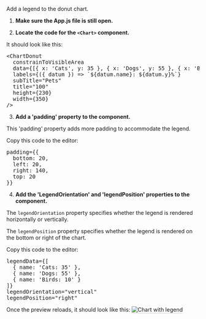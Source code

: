Add a legend to the donut chart.

1) <strong>Make sure the App.js file is still open.</strong>

2) <strong>Locate the code for the `<Chart>` component.</strong>

It should look like this:

<pre class="file">
&lt;ChartDonut
  constrainToVisibleArea
  data={[{ x: &#39;Cats&#39;, y: 35 }, { x: &#39;Dogs&#39;, y: 55 }, { x: &#39;Birds&#39;, y: 10 }]}
  labels={({ datum }) =&gt; `${datum.name}: ${datum.y}%`}
  subTitle=&quot;Pets&quot;
  title=&quot;100&quot;
  height={230}
  width={350}
/&gt;
</pre>

3) <strong>Add a 'padding' property to the component.</strong>

This 'padding' property adds more padding to accommodate the legend.

Copy this code to the editor:

<pre class="file" data-target="clipboard">
padding={{
  bottom: 20,
  left: 20,
  right: 140,
  top: 20
}}
</pre>


4) <strong>Add the 'LegendOrientation' and 'legendPosition' properties to the component.</strong>

The `legendOrientation` property specifies whether the legend is rendered horizontally or vertically.

The `legendPosition` property specifies whether the legend is rendered on the bottom or right of the chart.

Copy this code to the editor:

<pre class="file" data-target="clipboard">
legendData={[
  { name: &#39;Cats: 35&#39; }, 
  { name: &#39;Dogs: 55&#39; }, 
  { name: &#39;Birds: 10&#39; }
]}
legendOrientation=&quot;vertical&quot;
legendPosition=&quot;right&quot;
</pre>

Once the preview reloads, it should look like this:
<img src="donut-chart/assets/legend.png" alt="Chart with legend" style="box-shadow: rgba(3, 3, 3, 0.2) 0px 1.25px 2.5px 0px;" />

